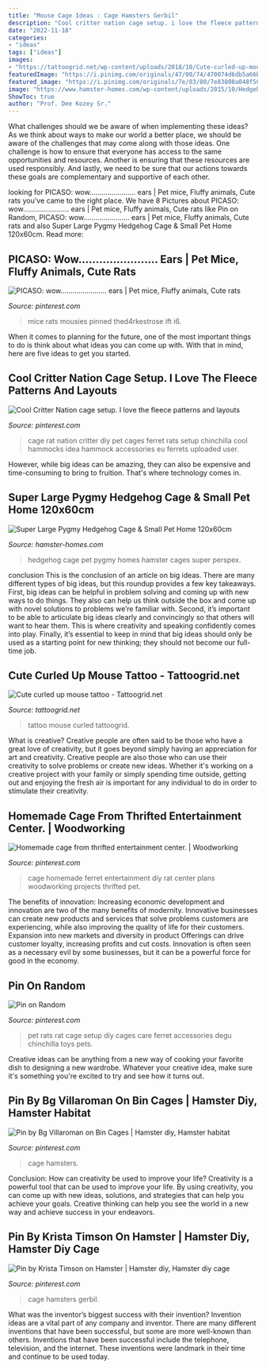 ```yaml
---
title: "Mouse Cage Ideas : Cage Hamsters Gerbil"
description: "Cool critter nation cage setup. i love the fleece patterns and layouts"
date: "2022-11-18"
categories:
- "ideas"
tags: ["ideas"]
images:
- "https://tattoogrid.net/wp-content/uploads/2018/10/Cute-curled-up-mouse-tattoo.jpg"
featuredImage: "https://i.pinimg.com/originals/47/00/74/470074d6db5a66bb3e3362ec94ab06b7.jpg"
featured_image: "https://i.pinimg.com/originals/7e/83/80/7e83808a048f5026342d8b3bc68576e7.jpg"
image: "https://www.hamster-homes.com/wp-content/uploads/2015/10/Hedgehog-Home-with-Perspex-front-Interior-1.jpg"
ShowToc: true
author: "Prof. Dee Kozey Sr."
---
```



What challenges should we be aware of when implementing these ideas?
As we think about ways to make our world a better place, we should be aware of the challenges that may come along with those ideas. One challenge is how to ensure that everyone has access to the same opportunities and resources. Another is ensuring that these resources are used responsibly. And lastly, we need to be sure that our actions towards these goals are complementary and supportive of each other.

	

		
looking for PICASO: wow………………..… ears | Pet mice, Fluffy animals, Cute rats you've came to the right place. We have 8 Pictures about PICASO: wow………………..… ears | Pet mice, Fluffy animals, Cute rats like Pin on Random, PICASO: wow………………..… ears | Pet mice, Fluffy animals, Cute rats and also Super Large Pygmy Hedgehog Cage &amp; Small Pet Home 120x60cm. Read more:
		
    
## PICASO: Wow………………..… Ears | Pet Mice, Fluffy Animals, Cute Rats

<img loading=lazy src="https://i.pinimg.com/originals/7e/83/80/7e83808a048f5026342d8b3bc68576e7.jpg" onerror="this.onerror=null;this.src='https://tse4.mm.bing.net/th?id=OIP.r3HYjmvBLrnChsRsp9A8NwHaFC&amp;pid=15.1';" alt="PICASO: wow………………..… ears | Pet mice, Fluffy animals, Cute rats">

_Source: pinterest.com_

>mice rats mousies pinned thed4rkestrose ift i6. 

	

When it comes to planning for the future, one of the most important things to do is think about what ideas you can come up with. With that in mind, here are five ideas to get you started. 

    
## Cool Critter Nation Cage Setup. I Love The Fleece Patterns And Layouts

<img loading=lazy src="https://i.pinimg.com/originals/9a/a2/53/9aa253c9f47e2bf0311b8acc2fb227c0.jpg" onerror="this.onerror=null;this.src='https://tse2.mm.bing.net/th?id=OIP.9x7i0o5JthJO1b0AhzoFIQHaJ3&amp;pid=15.1';" alt="Cool Critter Nation cage setup. I love the fleece patterns and layouts">

_Source: pinterest.com_

>cage rat nation critter diy pet cages ferret rats setup chinchilla cool hammocks idea hammock accessories eu ferrets uploaded user. 

	

However, while big ideas can be amazing, they can also be expensive and time-consuming to bring to fruition. That's where technology comes in.

    
## Super Large Pygmy Hedgehog Cage &amp; Small Pet Home 120x60cm

<img loading=lazy src="https://www.hamster-homes.com/wp-content/uploads/2015/10/Hedgehog-Home-with-Perspex-front-Interior-1.jpg" onerror="this.onerror=null;this.src='https://tse2.mm.bing.net/th?id=OIP.RsoIGe-zwS-rtiFwMTdZJAHaFj&amp;pid=15.1';" alt="Super Large Pygmy Hedgehog Cage &amp; Small Pet Home 120x60cm">

_Source: hamster-homes.com_

>hedgehog cage pet pygmy homes hamster cages super perspex. 

	

conclusion
This is the conclusion of an article on big ideas. 
There are many different types of big ideas, but this roundup provides a few key takeaways. First, big ideas can be helpful in problem solving and coming up with new ways to do things. They also can help us think outside the box and come up with novel solutions to problems we’re familiar with. 
 Second, it’s important to be able to articulate big ideas clearly and convincingly so that others will want to hear them. This is where creativity and speaking confidently comes into play. Finally, it’s essential to keep in mind that big ideas should only be used as a starting point for new thinking; they should not become our full-time job.

    
## Cute Curled Up Mouse Tattoo - Tattoogrid.net

<img loading=lazy src="https://tattoogrid.net/wp-content/uploads/2018/10/Cute-curled-up-mouse-tattoo.jpg" onerror="this.onerror=null;this.src='https://tse2.mm.bing.net/th?id=OIP.ZWOEuzMMncJjUBCu8JxLgwHaHa&amp;pid=15.1';" alt="Cute curled up mouse tattoo - Tattoogrid.net">

_Source: tattoogrid.net_

>tattoo mouse curled tattoogrid. 

	

What is creative?
Creative people are often said to be those who have a great love of creativity, but it goes beyond simply having an appreciation for art and creativity. Creative people are also those who can use their creativity to solve problems or create new ideas. Whether it's working on a creative project with your family or simply spending time outside, getting out and enjoying the fresh air is important for any individual to do in order to stimulate their creativity.

    
## Homemade Cage From Thrifted Entertainment Center. | Woodworking

<img loading=lazy src="https://i.pinimg.com/736x/ff/bf/c2/ffbfc28345e9d1a514caed357fb5ad28--entertainment-centers-ferret-cage.jpg" onerror="this.onerror=null;this.src='https://tse2.mm.bing.net/th?id=OIP.FVjjdHkMw442tfM16E0VgwHaKq&amp;pid=15.1';" alt="Homemade cage from thrifted entertainment center. | Woodworking">

_Source: pinterest.com_

>cage homemade ferret entertainment diy rat center plans woodworking projects thrifted pet. 

	

The benefits of innovation:
Increasing economic development and innovation are two of the many benefits of modernity. Innovative businesses can create new products and services that solve problems customers are experiencing, while also improving the quality of life for their customers. Expansion into new markets and diversity in product Offerings can drive customer loyalty, increasing profits and cut costs. Innovation is often seen as a necessary evil by some businesses, but it can be a powerful force for good in the economy.

    
## Pin On Random

<img loading=lazy src="https://i.pinimg.com/originals/47/00/74/470074d6db5a66bb3e3362ec94ab06b7.jpg" onerror="this.onerror=null;this.src='https://tse1.mm.bing.net/th?id=OIP.wfZpZBYyx9LgD1MuhlqXNAHaJ4&amp;pid=15.1';" alt="Pin on Random">

_Source: pinterest.com_

>pet rats rat cage setup diy cages care ferret accessories degu chinchilla toys pets. 

	

Creative ideas can be anything from a new way of cooking your favorite dish to designing a new wardrobe. Whatever your creative idea, make sure it's something you're excited to try and see how it turns out.

    
## Pin By Bg Villaroman On Bin Cages | Hamster Diy, Hamster Habitat

<img loading=lazy src="https://i.pinimg.com/originals/e1/d9/12/e1d912bc487c0333d99a08d97ac3a686.jpg" onerror="this.onerror=null;this.src='https://tse4.mm.bing.net/th?id=OIP.DgtPK2v5S9J0o68_TRmJmQHaFj&amp;pid=15.1';" alt="Pin by Bg Villaroman on Bin Cages | Hamster diy, Hamster habitat">

_Source: pinterest.com_

>cage hamsters. 

	

Conclusion: How can creativity be used to improve your life?
Creativity is a powerful tool that can be used to improve your life. By using creativity, you can come up with new ideas, solutions, and strategies that can help you achieve your goals. Creative thinking can help you see the world in a new way and achieve success in your endeavors.

    
## Pin By Krista Timson On Hamster | Hamster Diy, Hamster Diy Cage

<img loading=lazy src="https://i.pinimg.com/736x/f2/b6/1d/f2b61dda0cb7d212c7f3f307ef0caf83.jpg" onerror="this.onerror=null;this.src='https://tse4.mm.bing.net/th?id=OIP.eLXNJi2fbeXpXPkiWXeogwHaJ3&amp;pid=15.1';" alt="Pin by Krista Timson on Hamster | Hamster diy, Hamster diy cage">

_Source: pinterest.com_

>cage hamsters gerbil. 

	

What was the inventor’s biggest success with their invention?
Invention ideas are a vital part of any company and inventor. There are many different inventions that have been successful, but some are more well-known than others. Inventions that have been successful include the telephone, television, and the internet. These inventions were landmark in their time and continue to be used today.

